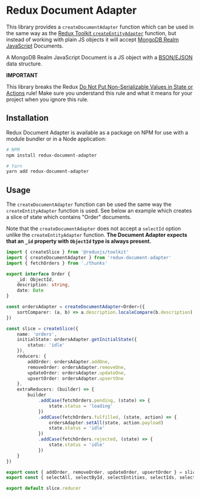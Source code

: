 # Redux Document Adapter

This library provides a `createDocumentAdapter` function which can be used in the same way as the  [Redux Toolkit `createEntityAdapter`](https://redux-toolkit.js.org/api/createEntityAdapter) function, but instead of working with plain JS objects it will accept [MongoDB Realm JavaScript](https://github.com/realm/realm-js) Documents.

A MongoDB Realm JavaScript Document is a JS object with a [BSON/EJSON](https://docs.mongodb.com/realm/functions/json-and-bson/) data structure.


**IMPORTANT**

This library breaks the Redux [Do Not Put Non-Serializable Values in State or Actions](https://redux.js.org/style-guide/style-guide#do-not-put-non-serializable-values-in-state-or-actions) rule! Make sure you understand this rule and what it means for your project when you ignore this rule.

## Installation

Redux Document Adapter is available as a package on NPM for use with a module bundler or in a Node application:

```bash
# NPM
npm install redux-document-adapter

# Yarn
yarn add redux-document-adapter
```

## Usage

The `createDocumentAdapter` function can be used the same way the `createEntityAdapter` function is used. See below an example which creates a slice of state which contains "Order" documents.

Note that the `createDocumentAdapter` does not accept a `selectId` option unlike the `createEntityAdapter` function. **The Document Adapter expects that an `_id` property with `ObjectId` type is always present.**


```TypeScript
import { createSlice } from '@reduxjs/toolkit'
import { createDocumentAdapter } from 'redux-document-adapter'
import { fetchOrders } from './thunks'

export interface Order {
	_id: ObjectId,
	description: string,
	date: Date
}

const ordersAdapter = createDocumentAdapter<Order>({
	sortComparer: (a, b) => a.description.localeCompare(b.description)
})

const slice = createSlice({
	name: 'orders',
	initialState: ordersAdapter.getInitialState({
		status: 'idle'
	}),
	reducers: {
		addOrder: ordersAdapter.addOne,
		removeOrder: ordersAdapter.removeOne,
		updateOrder: ordersAdapter.updateOne,
		upsertOrder: ordersAdapter.upsertOne
	},
	extraReducers: (builder) => {
		builder
			.addCase(fetchOrders.pending, (state) => {
				state.status = 'loading'
			})
			.addCase(fetchOrders.fulfilled, (state, action) => {
				ordersAdapter.setAll(state, action.payload)
				state.status = 'idle'
			})
			.addCase(fetchOrders.rejected, (state) => {
				state.status = 'idle'
			})
	}
})

export const { addOrder, removeOrder, updateOrder, upsertOrder } = slice.actions
export const { selectAll, selectById, selectEntities, selectIds, selectTotal } = ordersAdapter.getSelectors()

export default slice.reducer
```
